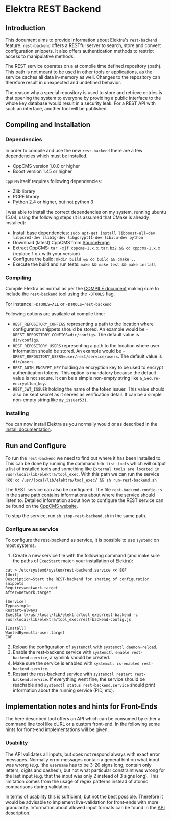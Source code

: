 # Elektra REST Backend #

## Introduction ##

This document aims to provide information about Elektra's `rest-backend` feature. `rest-backend` offers a RESTful server to search, store and convert configuration snippets. It also offers authentication methods to restrict access to manipulative methods.

The REST service operates on a at compile time defined repository (path). This path is not meant to be used in other tools or applications, as the service caches all data in-memory as well. Changes to the repository can therefore result in unexpected and undefined behavior.

The reason why a special repository is used to store and retrieve entries is that opening the system to everyone by providing a public interface to the whole key database would result in a security leak. For a REST API with such an interface, another tool will be published.

## Compiling and Installation ##

### Dependencies ###

In order to compile and use the new `rest-backend` there are a few dependencies which must be installed. 

- CppCMS version 1.0.0 or higher
- Boost version 1.45 or higher

`CppCMS` itself requires following dependencies:

- Zlib library
- PCRE library
- Python 2.4 or higher, but not python 3

I was able to install the correct dependencies on my system, running ubuntu 15.04, using the following steps (it is assumed that CMake is already installed):
- Install base dependencies: `sudo apt-get install libboost-all-dev libpcre3-dev zlib1g-dev libgcrypt11-dev libicu-dev python`
- Download (latest) CppCMS from  [SourceForge](https://sourceforge.net/projects/cppcms/files/cppcms/)
- Extract CppCMS: `tar -xjf cppcms-1.x.x.tar.bz2 && cd cppcms-1.x.x` (replace 1.x.x with your version)
- Configure the build: `mkdir build && cd build && cmake ..`
- Execute the build and run tests: `make && make test && make install`

### Compiling ###

Compile Elektra as normal as per the [COMPILE document](http://libelektra.org/tree/master/doc/COMPILE.md) making sure to include the `rest-backend` tool using the `-DTOOLS` flag.

For instance:
`-DTOOLS=ALL` or `-DTOOLS=rest-backend`

Following options are available at compile time:
- `REST_REPOSITORY_CONFIGS` representing a path to the location where configuration snippets should be stored. An example would be `-DREST_REPOSITORY_CONFIGS=dir/configs`. The default value is `dir/configs`.
- `REST_REPOSITORY_USERS` representing a path to the location where user information should be stored. An example would be `-DREST_REPOSITORY_USERS=user/rest/service/users`. The default value is `dir/users`.
- `REST_AUTH_ENCRYPT_KEY` holding an encryption key to be used to encrypt authentication tokens. This option is mandatory because the default value is not secure. It can be a simple non-empty string like `a_5ecure-encrypt1on_key`.
- `REST_JWT_ISSUER` holding the name of the token issuer. This value should also be kept secret as it serves as verification detail. It can be a simple non-empty string like `my_issuer531`.

### Installing ###

You can now install Elektra as you normally would or as described in the [install documentation](http://libelektra.org/tree/master/doc/INSTALL.md).

## Run and Configure ##

To run the `rest-backend` we need to find out where it has been installed to. This can be done by running the command `kdb list-tools` which will output a list of installed tools and something like `External tools are located in /usr/local/lib/elektra/tool_exec`. With this path we can run the service like:
`cd /usr/local/lib/elektra/tool_exec/ && sh run-rest-backend.sh`

The REST service can also be configured. The file `rest-backend-config.js` in the same path contains informations about where the service should listen to. Detailed information about how to configure the REST service can be found on the [CppCMS website](http://cppcms.com/wikipp/en/page/cppcms_1x_config).

To stop the service, run `sh stop-rest-backend.sh` in the same path.

### Configure as service

To configure the rest-backend as service, it is possible to use `systemd` on most systems.

1) Create a new service file with the following command (and make sure the paths of `ExecStart` match your installation of Elektra):
```
cat > /etc/systemd/system/rest-backend.service << EOF
[Unit]
Description=Start the REST-backend for sharing of configuration snippets
Requires=network.target
After=network.target

[Service]
Type=simple
Restart=always
ExecStart=/usr/local/lib/elektra/tool_exec/rest-backend -c /usr/local/lib/elektra/tool_exec/rest-backend-config.js

[Install]
WantedBy=multi-user.target
EOF
```
2) Reload the configuration of `systemctl` with `systemctl daemon-reload`.
3) Enable the rest-backend service with `systemctl enable rest-backend.service`, a symlink should be created.
4) Make sure the service is enabled with `systemctl is-enabled rest-backend.service`.
5) Restart the rest-backend service with `systemctl restart rest-backend.service`. If everything went fine, the service should be reachable and `systemctl status rest-backend.service` should print information about the running service (PID, etc).

## Implementation notes and hints for Front-Ends

The here described tool offers an API which can be consumed by either a command line tool like cURL or a custom front-end. In the following some hints for front-end implementations will be given.

### Usability

The API validates all inputs, but does not respond always with exact error messages. Normally error messages contain a general hint on what input was wrong (e.g. 'the `username` has to be 3-20 signs long, contain only letters, digits and dashes'), but not what particular constraint was wrong for the last input (e.g. that the input was only 2 instead of 3 signs long). This limitation comes from the usage of regex patterns instead of atomic comparisons during validation.

In terms of usability this is sufficient, but not the best possible. Therefore it would be advisable to implement live-validation for front-ends with more granularity. Information about allowed input formats can be found in the [API description](http://libelektra.org/tree/master/doc/rest_api/snippet_sharing/api-description.apib).



